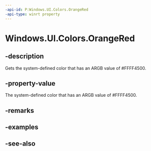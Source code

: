 ```yaml
---
-api-id: P:Windows.UI.Colors.OrangeRed
-api-type: winrt property
---
```


<!-- Property syntax
public Windows.UI.Color OrangeRed { get; }
-->

# Windows.UI.Colors.OrangeRed

## -description

Gets the system-defined color that has an ARGB value of #FFFF4500.



## -property-value

The system-defined color that has an ARGB value of #FFFF4500.

## -remarks

## -examples

## -see-also
